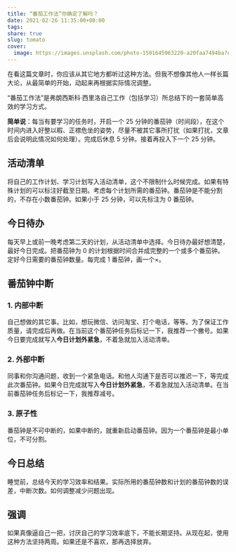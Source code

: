 ```yaml
---  
title: “番茄工作法”你确定了解吗？  
date: 2021-02-26 11:35:00+08:00  
tags:   
share: true  
slug: tomato  
cover:  
  image: https://images.unsplash.com/photo-1501645963220-a20faa7494ba?q=80&w=1000&auto=format&fit=crop&ixlib=rb-4.0.3&ixid=M3wxMjA3fDB8MHxwaG90by1wYWdlfHx8fGVufDB8fHx8fA%3D%3D  
---  
```

  
在看这篇文章时，你应该从其它地方都听过这种方法。但我不想像其他人一样长篇大论，从最简单的开始，动起来再根据实际情况调整。  
  
“番茄工作法”是弗朗西斯科·西里洛自己工作（包括学习）所总结下的一套简单高效的学习方式。  
  
**简单说**：每当有要学习的任务时，开启一个 25 分钟的番茄钟（时间段），在这个时间内进入好整以暇、正襟危坐的姿势，尽量不被其它事所打扰（如果打扰，文章后会说明此情况如何处理）。完成后休息 5 分钟。接着再投入下一个 25 分钟。  
  
## 活动清单  
  
将自己的工作计划、学习计划写入活动清单，这个不限制什么时候完成。如果有特殊计划的可以标注好截至日期。考虑每个计划所需的番茄钟。番茄钟是不能分割的，不存在小数番茄钟。如果小于 25 分钟，可以先标注为 0 番茄钟。  
  
## 今日待办  
  
每天早上或前一晚考虑第二天的计划，从活动清单中选择。今日待办最好想清楚，最好今日完成。把番茄钟为 0 的计划根据时间合并成完整的一个或多个番茄钟。定好今日需要的番茄钟数量。每完成 1 番茄钟，画一个×。  
  
## 番茄钟中断  
  
### 1. 内部中断  
  
自己想做的其它事。比如，想玩微信、访问淘宝、打个电话，等等。为了保证工作质量，请完成后再做。在当前这个番茄钟任务后标记一下，我推荐一个撇号。如果今日要完成就写入**今日计划外紧急**，不着急就加入活动清单。  
  
### 2. 外部中断  
  
同事和你沟通问题，收到一个紧急电话。和他人沟通下是否可以推迟一下，等完成此次番茄钟。如果今日完成就写入**今日计划外紧急**，不着急就加入活动清单。在当前番茄钟任务后标记一下，我推荐减号。  
  
### 3. 原子性  
  
番茄钟是不可中断的，如果中断的，就重新启动番茄钟。因为一个番茄钟是最小单位，不可分割。  
  
## 今日总结  
  
睡觉前，总结今天的学习效率和结果。实际所用的番茄钟数和计划的番茄钟数的误差，中断次数。如何调整减少问题出现。  
  
## 强调  
  
如果真像逼自己一把，讨厌自己的学习效率底下，不能长期坚持。从现在起，使用这种方法坚持两周。如果还是不喜欢，那再选择放弃。